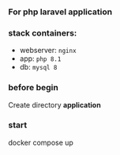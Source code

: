 ### For php laravel application 

### stack containers:
* webserver: `nginx`
* app: `php 8.1`
* db: `mysql 8`

### before begin
Create directory **application**

### start
docker compose up
